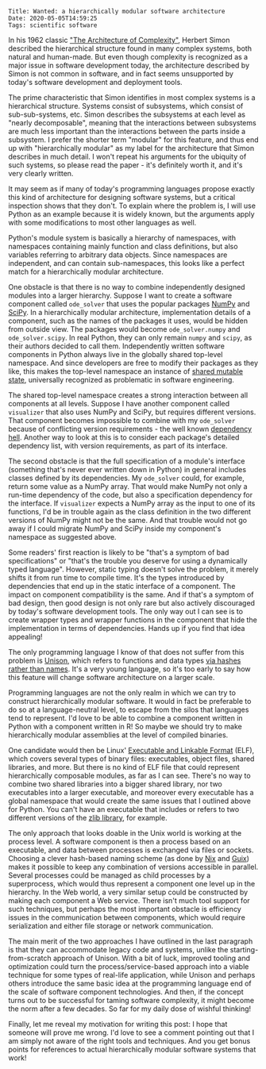     Title: Wanted: a hierarchically modular software architecture
    Date: 2020-05-05T14:59:25
    Tags: scientific software

In his 1962 classic ["The Architecture of Complexity"](https://www.jstor.org/stable/985254), Herbert Simon described the hierarchical structure found in many complex systems, both natural and human-made. But even though complexity is recognized as a major issue in software development today, the architecture described by Simon is not common in software, and in fact seems unsupported by today's software development and deployment tools.

<!-- more -->

The prime characteristic that Simon identifies in most complex systems is a hierarchical structure. Systems consist of subsystems, which consist of sub-sub-systems, etc. Simon describes the subsystems at each level as "nearly decomposable", meaning that the interactions between subsystems are much less important than the interactions between the parts inside a subsystem. I prefer the shorter term "modular" for this feature, and thus end up with "hierarchically modular" as my label for the architecture that Simon describes in much detail. I won't repeat his arguments for the ubiquity of such systems, so please read the paper - it's definitely worth it, and it's very clearly written.

It may seem as if many of today's programming languages propose exactly this kind of architecture for designing software systems, but a critical inspection shows that they don't. To explain where the problem is, I will use Python as an example because it is widely known, but the arguments apply with some modifications to most other languages as well.

Python's module system is basically a hierarchy of namespaces, with namespaces containing mainly function and class definitions, but also variables referring to arbitrary data objects. Since namespaces are independent, and can contain sub-namespaces, this looks like a perfect match for a hierarchically modular architecture.

One obstacle is that there is no way to combine independently designed modules into a larger hierarchy. Suppose I want to create a software component called `ode_solver` that uses the popular packages [NumPy](http://numpy.org/)  and [SciPy](http://scipy.org/). In a hierarchically modular architecture, implementation details of a component, such as the names of the packages it uses, would be hidden from outside view. The packages would become `ode_solver.numpy` and `ode_solver.scipy`. In real Python, they can only remain `numpy` and `scipy`, as their authors decided to call them. Independently written software components in Python always live in the globally shared top-level namespace. And since developers are free to modify their packages as they like, this makes the top-level namespace an instance of [shared mutable state](https://www.qwant.com/?q=shared%20mutable%20state), universally recognized as problematic in software engineering.

The shared top-level namespace creates a strong interaction between all components at all levels. Suppose I have another component called `visualizer` that also uses NumPy and SciPy, but requires different versions. That component becomes impossible to combine with my `ode_solver` because of conflicting version requirements - the well known [dependency hell](https://en.wikipedia.org/wiki/Dependency_hell). Another way to look at this is to consider each package's detailed dependency list, with version requirements, as part of its interface.

The second obstacle is that the full specification of a module's interface (something that's never ever written down in Python) in general includes classes defined by its dependencies. My `ode_solver` could, for example, return some value as a NumPy array. That would make NumPy not only a run-time dependency of the code, but also a specification dependency for the interface. If `visualizer` expects a NumPy array as the input to one of its functions, I'd be in trouble again as the class definition in the two different versions of NumPy might not be the same. And that trouble would not go away if I could migrate NumPy and SciPy inside my component's namespace as suggested above.

Some readers' first reaction is likely to be "that's a symptom of bad specifications" or "that's the trouble you deserve for using a dynamically typed language". However, static typing doesn't solve the problem, it merely shifts it from run time to compile time. It's the types introduced by dependencies that end up in the static interface of a component. The impact on component compatibility is the same. And if that's a symptom of bad design, then good design is not only rare but also actively discouraged by today's software development tools. The only way out I can see is to create wrapper types and wrapper functions in the component that hide the implementation in terms of dependencies. Hands up if you find that idea appealing!

The only programming language I know of that does not suffer from this problem is [Unison](https://www.unisonweb.org/), which refers to functions and data types [via hashes rather than names](https://www.unisonweb.org/2020/04/10/reducing-churn/). It's a very young language, so it's too early to say how this feature will change software architecture on a larger scale.

Programming languages are not the only realm in which we can try to construct hierarchically modular software. It would in fact be preferable to do so at a language-neutral level, to escape from the silos that languages tend to represent. I'd love to be able to combine a component written in Python with a component written in R! So maybe we should try to make hierarchically modular assemblies at the level of compiled binaries.

One candidate would then be Linux' [Executable and Linkable Format](https://en.wikipedia.org/wiki/Executable_and_Linkable_Format) (ELF), which covers several types of binary files: executables, object files, shared libraries, and more. But there is no kind of ELF file that could represent hierarchically composable modules, as far as I can see. There's no way to combine two shared libraries into a bigger shared library, nor two executables into a larger executable, and moreover every executable has a global namespace that would create the same issues that I outlined above for Python. You can't have an executable that includes or refers to two different versions of the [zlib library](https://zlib.net/), for example.

The only approach that looks doable in the Unix world is working at the process level. A software component is then a process based on an executable, and data between processes is exchanged via files or sockets. Choosing a clever hash-based naming scheme (as done by [Nix](https://nixos.org/) and [Guix](https://guix.gnu.org/)) makes it possible to keep any combination of versions accessible in parallel. Several processes could be managed as child processes by a superprocess, which would thus represent a component one level up in the hierarchy. In the Web world, a very similar setup could be constructed by making each component a Web service. There isn't much tool support for such techniques, but perhaps the most important obstacle is efficiency issues in the communication between components, which would require serialization and either file storage or network communication.

The main merit of the two approaches I have outlined in the last paragraph is that they can accommodate legacy code and systems, unlike the starting-from-scratch approach of Unison. With a bit of luck, improved tooling and optimization could turn the process/service-based approach into a viable technique for some types of real-life application, while Unison and perhaps others introduce the same basic idea at the programming language end of the scale of software component technologies. And then, if the concept turns out to be successful for taming software complexity, it might become the norm after a few decades. So far for my daily dose of wishful thinking!

Finally, let me reveal my motivation for writing this post: I hope that someone will prove me wrong. I'd love to see a comment pointing out that I am simply not aware of the right tools and techniques. And you get bonus points for references to actual hierarchically modular software systems that work!
